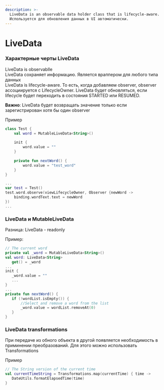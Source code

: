 ```yaml
---
description: >-
  LiveData is an observable data holder class that is lifecycle-aware.
  Используется для обновления данных в UI автоматически.
---
```


# LiveData

### Характерные черты LiveData

LiveData is observablle  
LiveData сохраняет информацию. Является враппером для любого типа данных  
LiveData is lifecycle-aware. То есть, когда добавляем observer, observer ассоциируется с LifecycleOwner. LiveData будет обновляться, если lifecycle будет переходить в состояния STARTED или RESUMED.

**Важно**: LiveData будет возвращать значение только если зарегистрирован хотя бы один observer

Пример

```kotlin
class Test {
    val word = MutableLiveData<String>()
    
    init {
        word.value = ""
    }
    
    private fun nextWord() {
        word.value = "test_word"
    }
}

...
var test = Test()
test.word.observe(viewLifecycleOwner, Observer {newWord -> 
    binding.wordText.text = newWord
})
...
```

### LiveData и MutableLiveData

Разница: LiveData - readonly

Пример:

```kotlin
// The current word
private val _word = MutableLiveData<String>()
val word: LiveData<String>
   get() = _word
...
init {
   _word.value = ""
   ...
}
...
private fun nextWord() {
   if (!wordList.isEmpty()) {
       //Select and remove a word from the list
       _word.value = wordList.removeAt(0)
   }
}
```

### LiveData transformations

 При передаче из обного объекта в другой появляется необходимость в приминении преобразований. Для этого можно использовать Transformations

Пример

```kotlin
// The String version of the current time
val currentTimeString = Transformations.map(currentTime) { time ->
   DateUtils.formatElapsedTime(time)
}
```

